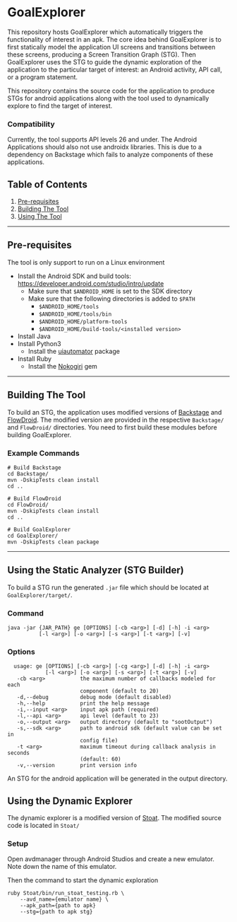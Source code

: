 # GoalExplorer

This repository hosts GoalExplorer which automatically triggers the functionality of interest in an apk. 
The core idea behind GoalExplorer is to first statically model the application UI screens and transitions between these screens, producing a Screen Transition Graph (STG). 
Then GoalExplorer uses the STG to guide the dynamic exploration of the application to the particular target of interest: an Android activity, API call, or a program statement.

This repository contains the source code for the application to produce STGs for android applications along with the tool 
used to dynamically explore to find the target of interest. 

### Compatibility
Currently, the tool supports API levels 26 and under. The Android Applications should also not use androidx libraries. 
This is due to a dependency on Backstage which fails to analyze components of these applications. 

## Table of Contents
1. [Pre-requisites](#pre-requisites)
2. [Building The Tool](#Building-The-Tool)
3. [Using The Tool](#Using-The-Tool)
---


## Pre-requisites
The tool is only support to run on a Linux environment
* Install the Android SDK and build tools: https://developer.android.com/studio/intro/update
    * Make sure that `$ANDROID_HOME` is set to the SDK directory 
    * Make sure that the following directories is added to `$PATH`
        * `$ANDROID_HOME/tools`
        * `$ANDROID_HOME/tools/bin`
        * `$ANDROID_HOME/platform-tools`
        * `$ANDROID_HOME/build-tools/<installed version>`
* Install Java
* Install Python3
    * Install the [uiautomator](https://github.com/xiaocong/uiautomator) package
* Install Ruby 
    * Install the [Nokogiri](https://nokogiri.org/tutorials/installing_nokogiri.html) gem
---


## Building The Tool
To build an STG, the application uses modified versions of [Backstage](https://github.com/uds-se/backstage) and 
[FlowDroid](https://github.com/secure-software-engineering/FlowDroid). 
The modified version are provided in the respective `Backstage/` and `FlowDroid/` directories. 
You need to first build these modules before building GoalExplorer. 

### Example Commands
```
# Build Backstage
cd Backstage/
mvn -DskipTests clean install 
cd .. 

# Build FlowDroid
cd FlowDroid/
mvn -DskipTests clean install
cd .. 

# Build GoalExplorer 
cd GoalExplorer/ 
mvn -DskipTests clean package
```
---


## Using the Static Analyzer (STG Builder)
To build a STG run the generated `.jar` file which should be located at 
`GoalExplorer/target/`. 

### Command
```
java -jar {JAR_PATH} ge [OPTIONS] [-cb <arg>] [-d] [-h] -i <arg> 
          [-l <arg>] [-o <arg>] [-s <arg>] [-t <arg>] [-v]
```

### Options
```
  usage: ge [OPTIONS] [-cb <arg>] [-cg <arg>] [-d] [-h] -i <arg> 
            [-l <arg>] [-o <arg>] [-s <arg>] [-t <arg>] [-v]
   -cb <arg>           the maximum number of callbacks modeled for each
                       component (default to 20)
   -d,--debug          debug mode (default disabled)
   -h,--help           print the help message
   -i,--input <arg>    input apk path (required)
   -l,--api <arg>      api level (default to 23)
   -o,--output <arg>   output directory (default to "sootOutput")
   -s,--sdk <arg>      path to android sdk (default value can be set in
                       config file)
   -t <arg>            maximum timeout during callback analysis in seconds
                       (default: 60)
   -v,--version        print version info
```

An STG for the android application will be generated in the output directory. 

## Using the Dynamic Explorer 
The dynamic explorer is a modified version of [Stoat](https://github.com/tingsu/Stoat).
The modified source code is located in `Stoat/`

### Setup 
Open avdmanager through Android Studios and create a new emulator.
Note down the name of this emulator. 

Then the command to start the dynamic exploration 
```
ruby Stoat/bin/run_stoat_testing.rb \
    --avd_name={emulator name} \
    --apk_path={path to apk}
    --stg={path to apk stg}
```